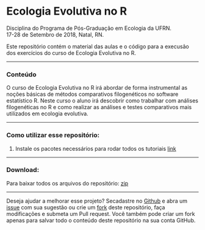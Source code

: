 # Ecologia Evolutiva no R

Disciplina do Programa de Pós-Graduação em Ecologia da UFRN.  
17-28 de Setembro de 2018, Natal, RN.  

Este repositório contém o material das aulas e o código para a execusão dos exercícios do curso de Ecologia Evolutiva no R.  

-----------------------------------------
### Conteúdo

O curso de Ecologia Evolutiva no R irá abordar de forma instrumental as noções básicas de
métodos comparativos filogenéticos no software estatístico R. Neste curso o aluno irá descobrir como trabalhar com análises filogenéticas no R e como realizar as análises e testes comparativos mais utilizados em ecologia evolutiva.

--------------------------------------------------------------------------------

### Como utilizar esse repositório:
1. Instale os pacotes necessários para rodar todos os tutoriais [link]()

--------------------------------------------------------------------------------

### Download:
Para baixar todos os arquivos do repositório: [zip]()

***

Deseja ajudar a melhorar esse projeto? Secadastre no [Github]() e abra um [issue]() com sua sugestão ou crie um [fork]() deste repositório, faça modificações e submeta um Pull request. Você também pode criar um fork apenas para salvar todo o conteúdo deste repositório na sua conta GitHub.
